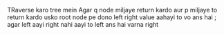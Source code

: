 TRaverse karo tree mein 
Agar q node miljaye return kardo aur p miljaye to return kardo usko
root node pe dono left right value aahayi to vo ans hai ;
agar left aayi right nahi aayi to left ans hai varna right ​
